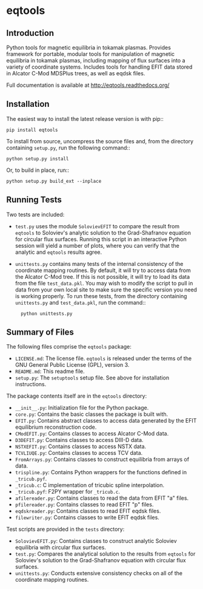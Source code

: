 eqtools
=======

Introduction
------------

Python tools for magnetic equilibria in tokamak plasmas.  Provides framework for portable, modular tools for manipulation of magnetic equilibria in tokamak plasmas, including mapping of flux surfaces into a variety of coordinate systems.  Includes tools for handling EFIT data stored in Alcator C-Mod MDSPlus trees, as well as eqdsk files.

Full documentation is available at http://eqtools.readthedocs.org/

Installation
------------

The easiest way to install the latest release version is with pip::
    
    pip install eqtools

To install from source, uncompress the source files and, from the directory containing `setup.py`, run the following command::
    
    python setup.py install

Or, to build in place, run::
    
    python setup.py build_ext --inplace

Running Tests
-------------

Two tests are included:

- `test.py` uses the module `SolovievEFIT` to compare the result from `eqtools` to Soloviev's analytic solution to the Grad-Shafranov equation for circular flux surfaces. Running this script in an interactive Python session will yield a number of plots, where you can verify that the analytic and `eqtools` results agree.
- `unittests.py` contains many tests of the internal consistency of the coordinate mapping routines. By default, it will try to access data from the Alcator C-Mod tree. If this is not possible, it will try to load its data from the file `test_data.pkl`. You may wish to modify the script to pull in data from your own local site to make sure the specific version you need is working properly. To run these tests, from the directory containing `unittests.py` and `test_data.pkl`, run the command::
        
        python unittests.py

Summary of Files
----------------

The following files comprise the `eqtools` package:

- `LICENSE.md`: The license file. `eqtools` is released under the terms of the GNU General Public License (GPL), version 3.
- `README.md`: This readme file.
- `setup.py`: The `setuptools` setup file. See above for installation instructions.

The package contents itself are in the `eqtools` directory:

- `__init__.py`: Initialization file for the Python package.
- `core.py`: Contains the basic classes the package is built with.
- `EFIT.py`: Contains abstract classes to access data generated by the EFIT equilibrium reconstruction code.
- `CModEFIT.py`: Contains classes to access Alcator C-Mod data.
- `D3DEFIT.py`: Contains classes to access DIII-D data.
- `NSTXEFIT.py`: Contains classes to access NSTX data.
- `TCVLIUQE.py`: Contains classes to access TCV data.
- `FromArrays.py`: Contains classes to construct equilibria from arrays of data.
- `trispline.py`: Contains Python wrappers for the functions defined in `_tricub.pyf`.
- `_tricub.c`: C implementation of tricubic spline interpolation.
- `_tricub.pyf`: F2PY wrapper for `_tricub.c`.
- `afilereader.py`: Contains classes to read the data from EFIT "a" files.
- `pfilereader.py`: Contains classes to read EFIT "p" files.
- `eqdskreader.py`: Contains classes to read EFIT eqdsk files.
- `filewriter.py`: Contains classes to write EFIT eqdsk files.

Test scripts are provided in the `tests` directory:

- `SolovievEFIT.py`: Contains classes to construct analytic Soloviev equilibria with circular flux surfaces.
- `test.py`: Compares the analytical solution to the results from `eqtools` for Soloviev's solution to the Grad-Shafranov equation with circular flux surfaces.
- `unittests.py`: Conducts extensive consistency checks on all of the coordinate mapping routines.
